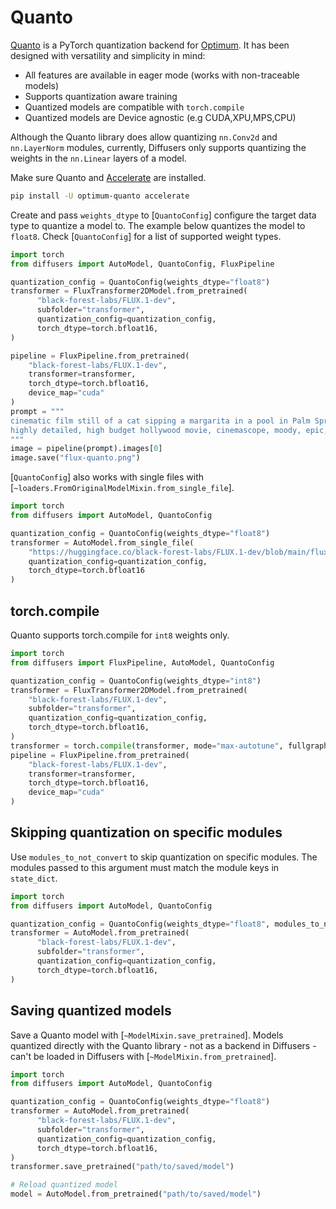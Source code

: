 <!--Copyright 2025 The HuggingFace Team. All rights reserved.

Licensed under the Apache License, Version 2.0 (the "License"); you may not use this file except in compliance with
the License. You may obtain a copy of the License at

http://www.apache.org/licenses/LICENSE-2.0

Unless required by applicable law or agreed to in writing, software distributed under the License is distributed on
an "AS IS" BASIS, WITHOUT WARRANTIES OR CONDITIONS OF ANY KIND, either express or implied. See the License for the
specific language governing permissions and limitations under the License.

-->

# Quanto

[Quanto](https://github.com/huggingface/optimum-quanto) is a PyTorch quantization backend for [Optimum](https://huggingface.co/docs/optimum/index). It has been designed with versatility and simplicity in mind:

- All features are available in eager mode (works with non-traceable models)
- Supports quantization aware training
- Quantized models are compatible with `torch.compile`
- Quantized models are Device agnostic (e.g CUDA,XPU,MPS,CPU)

Although the Quanto library does allow quantizing `nn.Conv2d` and `nn.LayerNorm` modules, currently, Diffusers only supports quantizing the weights in the `nn.Linear` layers of a model.

Make sure Quanto and [Accelerate](https://huggingface.co/docs/optimum/index) are installed.

```bash
pip install -U optimum-quanto accelerate
```

Create and pass `weights_dtype` to [`QuantoConfig`] configure the target data type to quantize a model to. The example below quantizes the model to `float8`. Check [`QuantoConfig`] for a list of supported weight types.

```python
import torch
from diffusers import AutoModel, QuantoConfig, FluxPipeline

quantization_config = QuantoConfig(weights_dtype="float8")
transformer = FluxTransformer2DModel.from_pretrained(
      "black-forest-labs/FLUX.1-dev",
      subfolder="transformer",
      quantization_config=quantization_config,
      torch_dtype=torch.bfloat16,
)

pipeline = FluxPipeline.from_pretrained(
    "black-forest-labs/FLUX.1-dev",
    transformer=transformer,
    torch_dtype=torch.bfloat16,
    device_map="cuda"
)
prompt = """
cinematic film still of a cat sipping a margarita in a pool in Palm Springs, California
highly detailed, high budget hollywood movie, cinemascope, moody, epic, gorgeous, film grain
"""
image = pipeline(prompt).images[0]
image.save("flux-quanto.png")
```

[`QuantoConfig`] also works with single files with [`~loaders.FromOriginalModelMixin.from_single_file`].

```python
import torch
from diffusers import AutoModel, QuantoConfig

quantization_config = QuantoConfig(weights_dtype="float8")
transformer = AutoModel.from_single_file(
    "https://huggingface.co/black-forest-labs/FLUX.1-dev/blob/main/flux1-dev.safetensors",
    quantization_config=quantization_config,
    torch_dtype=torch.bfloat16
)
```

## torch.compile

Quanto supports torch.compile for `int8` weights only.

```python
import torch
from diffusers import FluxPipeline, AutoModel, QuantoConfig

quantization_config = QuantoConfig(weights_dtype="int8")
transformer = FluxTransformer2DModel.from_pretrained(
    "black-forest-labs/FLUX.1-dev",
    subfolder="transformer",
    quantization_config=quantization_config,
    torch_dtype=torch.bfloat16,
)
transformer = torch.compile(transformer, mode="max-autotune", fullgraph=True)
pipeline = FluxPipeline.from_pretrained(
    "black-forest-labs/FLUX.1-dev",
    transformer=transformer,
    torch_dtype=torch.bfloat16,
    device_map="cuda"
)
```

## Skipping quantization on specific modules

Use `modules_to_not_convert` to skip quantization on specific modules. The modules passed to this argument must match the module keys in `state_dict`.

```python
import torch
from diffusers import AutoModel, QuantoConfig

quantization_config = QuantoConfig(weights_dtype="float8", modules_to_not_convert=["proj_out"])
transformer = AutoModel.from_pretrained(
      "black-forest-labs/FLUX.1-dev",
      subfolder="transformer",
      quantization_config=quantization_config,
      torch_dtype=torch.bfloat16,
)
```

## Saving quantized models

Save a Quanto model with [`~ModelMixin.save_pretrained`]. Models quantized directly with the Quanto library - not as a backend in Diffusers - can't be loaded in Diffusers with [`~ModelMixin.from_pretrained`].

```python
import torch
from diffusers import AutoModel, QuantoConfig

quantization_config = QuantoConfig(weights_dtype="float8")
transformer = AutoModel.from_pretrained(
      "black-forest-labs/FLUX.1-dev",
      subfolder="transformer",
      quantization_config=quantization_config,
      torch_dtype=torch.bfloat16,
)
transformer.save_pretrained("path/to/saved/model")

# Reload quantized model
model = AutoModel.from_pretrained("path/to/saved/model")
```
